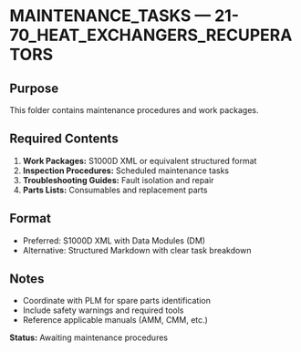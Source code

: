 # MAINTENANCE_TASKS — 21-70_HEAT_EXCHANGERS_RECUPERATORS

## Purpose
This folder contains maintenance procedures and work packages.

## Required Contents
1. **Work Packages:** S1000D XML or equivalent structured format
2. **Inspection Procedures:** Scheduled maintenance tasks
3. **Troubleshooting Guides:** Fault isolation and repair
4. **Parts Lists:** Consumables and replacement parts

## Format
- Preferred: S1000D XML with Data Modules (DM)
- Alternative: Structured Markdown with clear task breakdown

## Notes
- Coordinate with PLM for spare parts identification
- Include safety warnings and required tools
- Reference applicable manuals (AMM, CMM, etc.)

**Status:** Awaiting maintenance procedures
